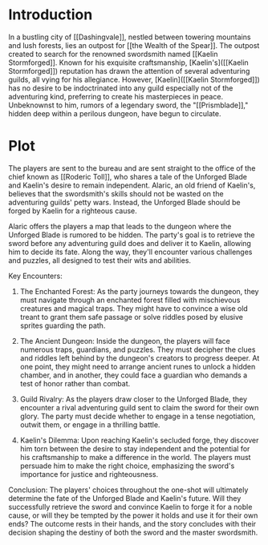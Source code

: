 # Introduction

In a bustling city of [[Dashingvale]], nestled between towering mountains and lush forests, lies an outpost for [[the Wealth of the Spear]]. The outpost created to search for the renowned swordsmith named [[Kaelin Stormforged]]. Known for his exquisite craftsmanship, [Kaelin's]([[Kaelin Stormforged]]) reputation has drawn the attention of several adventuring guilds, all vying for his allegiance. However, [Kaelin]([[Kaelin Stormforged]]) has no desire to be indoctrinated into any guild especially not of the adventuring kind, preferring to create his masterpieces in peace. Unbeknownst to him, rumors of a legendary sword, the "[[Prismblade]]," hidden deep within a perilous dungeon, have begun to circulate.
# Plot

The players are sent to the bureau and are sent straight to the office of the chief known as [[Roderic Toll]], who shares a tale of the Unforged Blade and Kaelin's desire to remain independent. Alaric, an old friend of Kaelin's, believes that the swordsmith's skills should not be wasted on the adventuring guilds' petty wars. Instead, the Unforged Blade should be forged by Kaelin for a righteous cause.

Alaric offers the players a map that leads to the dungeon where the Unforged Blade is rumored to be hidden. The party's goal is to retrieve the sword before any adventuring guild does and deliver it to Kaelin, allowing him to decide its fate. Along the way, they'll encounter various challenges and puzzles, all designed to test their wits and abilities.

Key Encounters:

1. The Enchanted Forest: As the party journeys towards the dungeon, they must navigate through an enchanted forest filled with mischievous creatures and magical traps. They might have to convince a wise old treant to grant them safe passage or solve riddles posed by elusive sprites guarding the path.

2. The Ancient Dungeon: Inside the dungeon, the players will face numerous traps, guardians, and puzzles. They must decipher the clues and riddles left behind by the dungeon's creators to progress deeper. At one point, they might need to arrange ancient runes to unlock a hidden chamber, and in another, they could face a guardian who demands a test of honor rather than combat.

3. Guild Rivalry: As the players draw closer to the Unforged Blade, they encounter a rival adventuring guild sent to claim the sword for their own glory. The party must decide whether to engage in a tense negotiation, outwit them, or engage in a thrilling battle.

4. Kaelin's Dilemma: Upon reaching Kaelin's secluded forge, they discover him torn between the desire to stay independent and the potential for his craftsmanship to make a difference in the world. The players must persuade him to make the right choice, emphasizing the sword's importance for justice and righteousness.
    

Conclusion: The players' choices throughout the one-shot will ultimately determine the fate of the Unforged Blade and Kaelin's future. Will they successfully retrieve the sword and convince Kaelin to forge it for a noble cause, or will they be tempted by the power it holds and use it for their own ends? The outcome rests in their hands, and the story concludes with their decision shaping the destiny of both the sword and the master swordsmith.